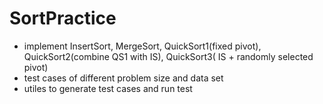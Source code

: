 # SortPractice

* implement InsertSort, MergeSort, QuickSort1(fixed pivot), QuickSort2(combine QS1 with IS), QuickSort3( IS + randomly selected pivot)
* test cases of different problem size and data set
* utiles to generate test cases and run test
